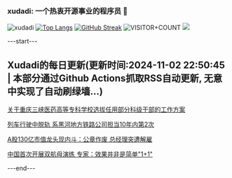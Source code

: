 ### xudadi: 一个热衷开源事业的程序员 👋

![xudadi](https://github-readme-stats-git-masterorgs-github-readme-stats-team.vercel.app/api?username=xudadi)
[![Top Langs](https://github-readme-stats.vercel.app/api/top-langs/?username=xudadi)](https://github.com/anuraghazra/github-readme-stats)
[![GitHub Streak](https://streak-stats.demolab.com?user=xudadi&locale=zh_Hans)](https://git.io/streak-stats)
![VISITOR+COUNT](https://komarev.com/ghpvc/?username=xudadi&label=VISITOR+COUNT)
![](https://raw.githubusercontent.com/xudadi/xudadi/main/assets/github-contribution-grid-snake.svg)


---start---

## Xudadi的每日更新(更新时间:2024-11-02 22:50:45 | 本部分通过Github Actions抓取RSS自动更新, 无意中实现了自动刷绿墙...)

[关于重庆三峡医药高等专科学校选拔任用部分科级干部的工作方案](https://www.gongkaoleida.com/article/2179815)

[列车行驶中脱轨 系黑河地方铁路公司担当10年内第2次](https://m.163.com/news/article/JG06D9MQ05199NHJ.html)

[A股130亿市值龙头现内斗：公章作废 总经理突遭解雇](https://m.163.com/news/article/JG08OE4C0512B07B.html)

[中国首次开展双航母演练 专家：效果并非是简单"1+1"](https://m.163.com/news/article/JFTTTVVE0514R9P4.html)

---end---
